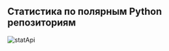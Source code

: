 ## Статистика по полярным Python репозиториям

![statApi](https://user-images.githubusercontent.com/50422809/139195962-ae37fbbe-62eb-4661-a9ef-23cdbb39cb79.png)
